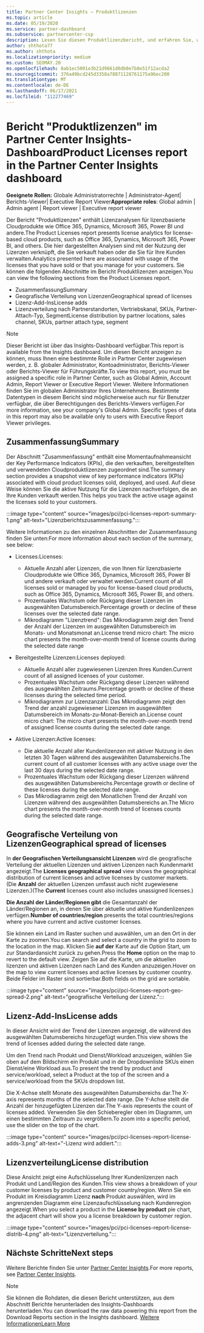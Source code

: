 ```yaml
---
title: Partner Center Insights – Produktlizenzen
ms.topic: article
ms.date: 05/19/2020
ms.service: partner-dashboard
ms.subservice: partnercenter-csp
description: Lesen Sie diesen Produktlizenzbericht, und erfahren Sie, wie Sie sich mit den lizenzierten cloudbasierten Cloudprodukten verbessern, die Sie für Ihre Kunden verkaufen oder verwalten.
author: shthota77
ms.author: shthota
ms.localizationpriority: medium
ms.custom: SEOMAY.20
ms.openlocfilehash: 8ab1ec5001e3b21d9661d0db0e7b8e51f12acda2
ms.sourcegitcommit: 376a49bcd245d3358a78871128761175a96ec200
ms.translationtype: MT
ms.contentlocale: de-DE
ms.lasthandoff: 06/17/2021
ms.locfileid: "112277469"
---
```

# <a name="product-licenses-report-in-the-partner-center-insights-dashboard"></a><span data-ttu-id="a9641-103">Bericht "Produktlizenzen" im Partner Center Insights-Dashboard</span><span class="sxs-lookup"><span data-stu-id="a9641-103">Product Licenses report in the Partner Center Insights dashboard</span></span>

<span data-ttu-id="a9641-104">**Geeignete Rollen:** Globale Administratorrechte | Administrator-Agent| Berichts-Viewer| Executive Report Viewer</span><span class="sxs-lookup"><span data-stu-id="a9641-104">**Appropriate roles**: Global admin | Admin agent | Report viewer | Executive report viewer</span></span>

<span data-ttu-id="a9641-105">Der Bericht "Produktlizenzen" enthält Lizenzanalysen für lizenzbasierte Cloudprodukte wie Office 365, Dynamics, Microsoft 365, Power BI und andere.</span><span class="sxs-lookup"><span data-stu-id="a9641-105">The Product Licenses report presents license analytics for license-based cloud products, such as Office 365, Dynamics, Microsoft 365, Power BI, and others.</span></span> <span data-ttu-id="a9641-106">Die hier dargestellten Analysen sind mit der Nutzung der Lizenzen verknüpft, die Sie verkauft haben oder die Sie für Ihre Kunden verwalten.</span><span class="sxs-lookup"><span data-stu-id="a9641-106">Analytics presented here are associated with usage of the licenses that you have sold or that you manage for your customers.</span></span> <span data-ttu-id="a9641-107">Sie können die folgenden Abschnitte im Bericht Produktlizenzen anzeigen.</span><span class="sxs-lookup"><span data-stu-id="a9641-107">You can view the following sections from the Product Licenses report.</span></span>

- <span data-ttu-id="a9641-108">Zusammenfassung</span><span class="sxs-lookup"><span data-stu-id="a9641-108">Summary</span></span>
- <span data-ttu-id="a9641-109">Geografische Verteilung von Lizenzen</span><span class="sxs-lookup"><span data-stu-id="a9641-109">Geographical spread of licenses</span></span>
- <span data-ttu-id="a9641-110">Lizenz-Add-Ins</span><span class="sxs-lookup"><span data-stu-id="a9641-110">License adds</span></span>
- <span data-ttu-id="a9641-111">Lizenzverteilung nach Partnerstandorten, Vertriebskanal, SKUs, Partner-Attach-Typ, Segment</span><span class="sxs-lookup"><span data-stu-id="a9641-111">License distribution by partner locations, sales channel, SKUs, partner attach type, segment</span></span>

 > [!NOTE]
 > <span data-ttu-id="a9641-112">Dieser Bericht ist über das Insights-Dashboard verfügbar.</span><span class="sxs-lookup"><span data-stu-id="a9641-112">This report is available from the Insights dashboard.</span></span> <span data-ttu-id="a9641-113">Um diesen Bericht anzeigen zu können, muss Ihnen eine bestimmte Rolle in Partner Center zugewiesen werden, z. B. globaler Administrator, Kontoadministrator, Berichts-Viewer oder Berichts-Viewer für Führungskräfte.</span><span class="sxs-lookup"><span data-stu-id="a9641-113">To view this report, you must be assigned a specific role in Partner Center, such as Global Admin, Account Admin, Report Viewer or Executive Report Viewer.</span></span> <span data-ttu-id="a9641-114">Weitere Informationen finden Sie im globalen Administrator Ihres Unternehmens. Bestimmte Datentypen in diesem Bericht sind möglicherweise auch nur für Benutzer verfügbar, die über Berechtigungen des Berichts-Viewers verfügen.</span><span class="sxs-lookup"><span data-stu-id="a9641-114">For more information, see your company's Global Admin. Specific types of data in this report may also be available only to users with Executive Report Viewer privileges.</span></span>

## <a name="summary"></a><span data-ttu-id="a9641-115">Zusammenfassung</span><span class="sxs-lookup"><span data-stu-id="a9641-115">Summary</span></span>

<span data-ttu-id="a9641-116">Der Abschnitt "Zusammenfassung" enthält eine Momentaufnahmeansicht der Key Performance Indicators (KPIs), die den verkauften, bereitgestellten und verwendeten Cloudproduktlizenzen zugeordnet sind.</span><span class="sxs-lookup"><span data-stu-id="a9641-116">The summary section provides a snapshot view of key performance indicators (KPIs) associated with cloud product licenses sold, deployed, and used.</span></span> <span data-ttu-id="a9641-117">Auf diese Weise können Sie die aktive Nutzung für die Lizenzen nachverfolgen, die an Ihre Kunden verkauft werden.</span><span class="sxs-lookup"><span data-stu-id="a9641-117">This helps you track the active usage against the licenses sold to your customers.</span></span>

:::image type="content" source="images/pci/pci-licenses-report-summary-1.png" alt-text="Lizenzberichtszusammenfassung.":::

<span data-ttu-id="a9641-119">Weitere Informationen zu den einzelnen Abschnitten der Zusammenfassung finden Sie unten:</span><span class="sxs-lookup"><span data-stu-id="a9641-119">For more information about each section of the summary, see below:</span></span>

- <span data-ttu-id="a9641-120">Licenses:</span><span class="sxs-lookup"><span data-stu-id="a9641-120">Licenses:</span></span> 
  - <span data-ttu-id="a9641-121">Aktuelle Anzahl aller Lizenzen, die von Ihnen für lizenzbasierte Cloudprodukte wie Office 365, Dynamics, Microsoft 365, Power BI und andere verkauft oder verwaltet werden.</span><span class="sxs-lookup"><span data-stu-id="a9641-121">Current count of all licenses sold or managed by you for license-based cloud products, such as Office 365, Dynamics, Microsoft 365, Power BI, and others.</span></span>
  - <span data-ttu-id="a9641-122">Prozentuales Wachstum oder Rückgang dieser Lizenzen im ausgewählten Datumsbereich.</span><span class="sxs-lookup"><span data-stu-id="a9641-122">Percentage growth or decline of these licenses over the selected date range.</span></span>
  - <span data-ttu-id="a9641-123">Mikrodiagramm "Lizenztrend": Das Mikrodiagramm zeigt den Trend der Anzahl der Lizenzen im ausgewählten Datumsbereich im Monats- und Monatsmonat an.</span><span class="sxs-lookup"><span data-stu-id="a9641-123">License trend micro chart: The micro chart presents the month-over-month trend of license counts during the selected date range</span></span>

- <span data-ttu-id="a9641-124">Bereitgestellte Lizenzen:</span><span class="sxs-lookup"><span data-stu-id="a9641-124">Licenses deployed:</span></span>
  - <span data-ttu-id="a9641-125">Aktuelle Anzahl aller zugewiesenen Lizenzen Ihres Kunden.</span><span class="sxs-lookup"><span data-stu-id="a9641-125">Current count of all assigned licenses of your customer.</span></span>
  - <span data-ttu-id="a9641-126">Prozentuales Wachstum oder Rückgang dieser Lizenzen während des ausgewählten Zeitraums.</span><span class="sxs-lookup"><span data-stu-id="a9641-126">Percentage growth or decline of these licenses during the selected time period.</span></span>
  - <span data-ttu-id="a9641-127">Mikrodiagramm zur Lizenzanzahl: Das Mikrodiagramm zeigt den Trend der anzahl zugewiesener Lizenzen im ausgewählten Datumsbereich im Monats-zu-Monat-Bereich an.</span><span class="sxs-lookup"><span data-stu-id="a9641-127">License count micro chart: The micro chart presents the month-over-month trend of assigned license counts during the selected date range.</span></span>

- <span data-ttu-id="a9641-128">Aktive Lizenzen:</span><span class="sxs-lookup"><span data-stu-id="a9641-128">Active licenses:</span></span> 
  - <span data-ttu-id="a9641-129">Die aktuelle Anzahl aller Kundenlizenzen mit aktiver Nutzung in den letzten 30 Tagen während des ausgewählten Datumsbereichs.</span><span class="sxs-lookup"><span data-stu-id="a9641-129">The current count of all customer licenses with any active usage over the last 30 days during the selected date range.</span></span>
  - <span data-ttu-id="a9641-130">Prozentuales Wachstum oder Rückgang dieser Lizenzen während des ausgewählten Datumsbereichs.</span><span class="sxs-lookup"><span data-stu-id="a9641-130">Percentage growth or decline of these licenses during the selected date range.</span></span>
  - <span data-ttu-id="a9641-131">Das Mikrodiagramm zeigt den Monatlichen Trend der Anzahl von Lizenzen während des ausgewählten Datumsbereichs an.</span><span class="sxs-lookup"><span data-stu-id="a9641-131">The Micro chart presents the month-over-month trend of licenses counts during the selected date range.</span></span>

## <a name="geographical-spread-of-licenses"></a><span data-ttu-id="a9641-132">Geografische Verteilung von Lizenzen</span><span class="sxs-lookup"><span data-stu-id="a9641-132">Geographical spread of licenses</span></span>

<span data-ttu-id="a9641-133">In **der Geografischen Verteilungsansicht Lizenzen** wird die geografische Verteilung der aktuellen Lizenzen und aktiven Lizenzen nach Kundenmarkt angezeigt.</span><span class="sxs-lookup"><span data-stu-id="a9641-133">The **Licenses geographical spread** view shows the geographical distribution of current licenses and active licenses by customer markets.</span></span> <span data-ttu-id="a9641-134">(Die **Anzahl** der aktuellen Lizenzen umfasst auch nicht zugewiesene Lizenzen.)</span><span class="sxs-lookup"><span data-stu-id="a9641-134">(The **Current** licenses count also includes unassigned licenses.)</span></span>

<span data-ttu-id="a9641-135">**Die Anzahl der Länder/Regionen gibt** die Gesamtanzahl der Länder/Regionen an, in denen Sie über aktuelle und aktive Kundenlizenzen verfügen.</span><span class="sxs-lookup"><span data-stu-id="a9641-135">**Number of countries/region** presents the total countries/regions where you have current and active customer licenses.</span></span>

<span data-ttu-id="a9641-136">Sie können ein Land im Raster suchen und auswählen, um an den Ort in der Karte zu zoomen.</span><span class="sxs-lookup"><span data-stu-id="a9641-136">You can search and select a country in the grid to zoom to the location in the map.</span></span> <span data-ttu-id="a9641-137">Klicken Sie **auf der** Karte auf die Option Start, um zur Standardansicht zurück zu gehen.</span><span class="sxs-lookup"><span data-stu-id="a9641-137">Press the **Home** option on the map to revert to the default view.</span></span> <span data-ttu-id="a9641-138">Zeigen Sie auf die Karte, um die aktuellen lizenzen und aktiven Lizenzen nach Land des Kunden anzuzeigen.</span><span class="sxs-lookup"><span data-stu-id="a9641-138">Hover on the map to view current licenses and active licenses by customer country.</span></span> <span data-ttu-id="a9641-139">Beide Felder im Raster sind sortierbar.</span><span class="sxs-lookup"><span data-stu-id="a9641-139">Both fields on the grid are sortable.</span></span>

:::image type="content" source="images/pci/pci-licenses-report-geo-spread-2.png" alt-text="geografische Verteilung der Lizenz.":::

## <a name="license-adds"></a><span data-ttu-id="a9641-141">Lizenz-Add-Ins</span><span class="sxs-lookup"><span data-stu-id="a9641-141">License adds</span></span>

<span data-ttu-id="a9641-142">In dieser Ansicht wird der Trend der Lizenzen angezeigt, die während des ausgewählten Datumsbereichs hinzugefügt wurden.</span><span class="sxs-lookup"><span data-stu-id="a9641-142">This view shows the trend of licenses added during the selected date range.</span></span> 

<span data-ttu-id="a9641-143">Um den Trend nach Produkt und Dienst/Workload anzuzeigen, wählen Sie oben auf dem Bildschirm ein Produkt und in der Dropdownliste SKUs einen Dienst/eine Workload aus.</span><span class="sxs-lookup"><span data-stu-id="a9641-143">To present the trend by product and service/workload, select a Product at the top of the screen and a service/workload from the SKUs dropdown list.</span></span>

<span data-ttu-id="a9641-144">Die X-Achse stellt Monate des ausgewählten Datumsbereichs dar.</span><span class="sxs-lookup"><span data-stu-id="a9641-144">The X-axis represents months of the selected date range.</span></span> <span data-ttu-id="a9641-145">Die Y-Achse stellt die Anzahl der hinzugefügten Lizenzen dar.</span><span class="sxs-lookup"><span data-stu-id="a9641-145">The Y-axis represents the count of licenses added.</span></span> <span data-ttu-id="a9641-146">Verwenden Sie den Schieberegler oben im Diagramm, um einen bestimmten Zeitraum zu vergrößern.</span><span class="sxs-lookup"><span data-stu-id="a9641-146">To zoom into a specific period, use the slider on the top of the chart.</span></span>

:::image type="content" source="images/pci/pci-licenses-report-license-adds-3.png" alt-text="-Lizenz wird addiert.":::

## <a name="license-distribution"></a><span data-ttu-id="a9641-148">Lizenzverteilung</span><span class="sxs-lookup"><span data-stu-id="a9641-148">License distribution</span></span>

<span data-ttu-id="a9641-149">Diese Ansicht zeigt eine Aufschlüsselung Ihrer Kundenlizenzen nach Produkt und Land/Region des Kunden.</span><span class="sxs-lookup"><span data-stu-id="a9641-149">This view shows a breakdown of your customer licenses by product and customer country/region.</span></span> <span data-ttu-id="a9641-150">Wenn Sie ein Produkt im Kreisdiagramm Lizenz **nach** Produkt auswählen, wird im angrenzenden Diagramm eine Lizenzaufschlüsselung nach Kundenregion angezeigt.</span><span class="sxs-lookup"><span data-stu-id="a9641-150">When you select a product in the **License by product** pie chart, the adjacent chart will show you a license breakdown by customer region.</span></span>

:::image type="content" source="images/pci/pci-licenses-report-license-distrib-4.png" alt-text="Lizenzverteilung.":::

## <a name="next-steps"></a><span data-ttu-id="a9641-152">Nächste Schritte</span><span class="sxs-lookup"><span data-stu-id="a9641-152">Next steps</span></span>

<span data-ttu-id="a9641-153">Weitere Berichte finden Sie unter [Partner Center Insights](partner-center-insights.md).</span><span class="sxs-lookup"><span data-stu-id="a9641-153">For more reports, see [Partner Center Insights](partner-center-insights.md).</span></span>

>[!NOTE] 
> <span data-ttu-id="a9641-154">Sie können die Rohdaten, die diesen Bericht unterstützen, aus dem Abschnitt Berichte herunterladen des Insights-Dashboards herunterladen.</span><span class="sxs-lookup"><span data-stu-id="a9641-154">You can download the raw data powering this report from the Download Reports section in the Insights dashboard.</span></span> [<span data-ttu-id="a9641-155">Weitere Informationen</span><span class="sxs-lookup"><span data-stu-id="a9641-155">Learn More</span></span>](pci-download-reports.md)
